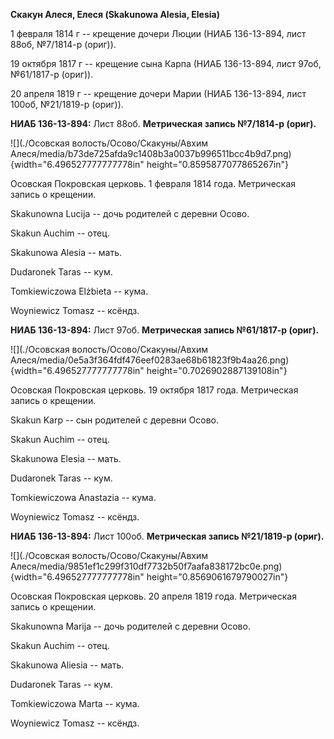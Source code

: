 **Скакун Алеся, Елеся (Skakunowa Alesia, Elesia)**

1 февраля 1814 г -- крещение дочери Люции (НИАБ 136-13-894, лист 88об,
№7/1814-р (ориг)).

19 октября 1817 г -- крещение сына Карпа (НИАБ 136-13-894, лист 97об,
№61/1817-р (ориг)).

20 апреля 1819 г -- крещение дочери Марии (НИАБ 136-13-894, лист 100об,
№21/1819-р (ориг)).

**НИАБ 136-13-894:** Лист 88об. **Метрическая запись №7/1814-р (ориг).**

![](./Осовская волость/Осово/Скакуны/Авхим Алеся/media/b73de725afda9c1408b3a0037b996511bcc4b9d7.png){width="6.496527777777778in"
height="0.8595877077865267in"}

Осовская Покровская церковь. 1 февраля 1814 года. Метрическая запись о
крещении.

Skakunowna Lucija -- дочь родителей с деревни Осовo.

Skakun Auchim -- отец.

Skakunowa Alesia -- мать.

Dudaronek Taras -- кум.

Tomkiewiczowa Elżbieta -- кума.

Woyniewicz Tomasz -- ксёндз.

**НИАБ 136-13-894:** Лист 97об. **Метрическая запись №61/1817-р
(ориг).**

![](./Осовская волость/Осово/Скакуны/Авхим Алеся/media/0e5a3f364fdf476eef0283ae68b61823f9b4aa26.png){width="6.496527777777778in"
height="0.7026902887139108in"}

Осовская Покровская церковь. 19 октября 1817 года. Метрическая запись о
крещении.

Skakun Karp -- сын родителей с деревни Осовo.

Skakun Auchim -- отец.

Skakunowa Elesia -- мать.

Dudaronek Taras -- кум.

Tomkiewiczowa Anastazia -- кума.

Woyniewicz Tomasz -- ксёндз.

**НИАБ 136-13-894:** Лист 100об. **Метрическая запись №21/1819-р
(ориг).**

![](./Осовская волость/Осово/Скакуны/Авхим Алеся/media/9851ef1c299f310df7732b50f7aafa838172bc0e.png){width="6.496527777777778in"
height="0.8569061679790027in"}

Осовская Покровская церковь. 20 апреля 1819 года. Метрическая запись о
крещении.

Skakunowna Marija -- дочь родителей с деревни Осовo.

Skakun Auchim -- отец.

Skakunowa Aliesia -- мать.

Dudaronek Taras -- кум.

Tomkiewiczowa Marta -- кума.

Woyniewicz Tomasz -- ксёндз.
